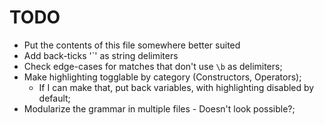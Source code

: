 # TODO

- Put the contents of this file somewhere better suited
- Add back-ticks '`' as string delimiters
- Check edge-cases for matches that don't use `\b` as delimiters;
- Make highlighting togglable by category (Constructors, Operators);
  - If I can make that, put back variables, with highlighting disabled by default;
- Modularize the grammar in multiple files - Doesn't look possible?;
